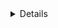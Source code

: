 <details class="mf-entity-entry">
<mf-entity-summary icon="buildings/fusion-reactor/fusion-reactor-icon.png">Fusion reactor</mf-entity-summary>

![Preview](fusion-reactor/fusion-reactor-preview.png)

<table>
    <tr>
        <th>Default name</th>
        <td>"fusion-reactor"</td>
    </tr>
    <tr>
        <th>Default type</th>
        <td>"assembling-machine"</td>
    </tr>
    <tr>
        <th>Size</th>
        <td>6x6</td>
    </tr>
    <tr>
        <th>Frozen graphics</th>
        <td>no</td>
    </tr>
    <tr>
        <th>Sounds</th>
        <td>no</td>
    </tr>
    <tr>
        <th>Credits</th>
        <td><a href="https://www.figma.com/proto/y1IQG08ZG2jIeJ5sTyF4MP/Factorio-Buildings" target="_blank">Hurricane</a></td>
    </tr>
    <tr>
        <th>License</th>
        <td><a href="https://creativecommons.org/licenses/by/4.0/" target="_blank">CC BY</a></td>
    </tr>
    <tr>
        <th>API</th>
        <td><a href="https://github.com/SimonBrodtmann/mod-framework/blob/main/mf-buildings/code/FusionReactor.lua" target="_blank">/mf-buildings/code/FusionReactor.lua</a></td>
    </tr>
</table>

### Minimal example

```lua
local FusionReactorFactory = require(MF.buildings .. "FusionReactor")
local FusionReactor = FusionReactorFactory()

FusionReactor.EntityBuilder:new()
    :baseProductivity(0.5)
    :allowProductivity(true)
    :apply({
        crafting_categories = table.deepcopy(data.raw["assembling-machine"]["foundry"].crafting_categories),
    })

FusionReactor.ItemBuilder:new():apply()

FusionReactor.RecipeBuilder:new()
    :ingredients({
        { type = "item", name = "iron-plate", amount = 100 }
    })
    :apply({
        category = "metallurgy-or-assembling"
    })

FusionReactor.TechnologyBuilder:new()
    :prerequisites({ "automation-science-pack" })
    :count(500)
    :ingredients({ { "automation-science-pack", 1 } })
    :time(60)
    :apply()
```

### Usage example

```lua
local FusionReactorFactory = require(MF.buildings .. "FusionReactor")
local FusionReactor = FusionReactorFactory()

FusionReactor.EntityBuilder:new()
    :pipes()
    :baseProductivity(0.5)
    :allowProductivity(true)
    :apply({
        crafting_categories = table.deepcopy(data.raw["assembling-machine"]["foundry"].crafting_categories),
        crafting_speed = 8,
        energy_usage = "4MW"
    })

FusionReactor.ItemBuilder:new():apply()

FusionReactor.RecipeBuilder:new()
    :ingredients({
        { type = "item", name = "iron-plate", amount = 100 }
    })
    :apply({
        category = "metallurgy-or-assembling"
    })

FusionReactor.TechnologyBuilder:new()
    :prerequisites({ "automation-science-pack" })
    :count(500)
    :ingredients({ { "automation-science-pack", 1 } })
    :time(60)
    :apply()
```

</details>